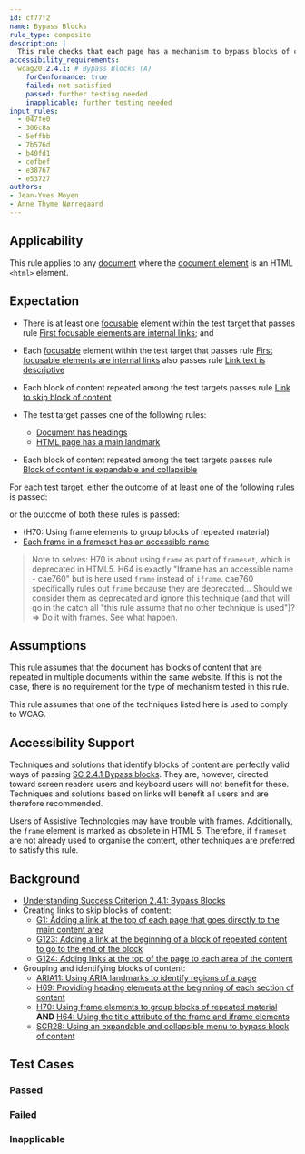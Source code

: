 ```yaml
---
id: cf77f2
name: Bypass Blocks
rule_type: composite
description: |
  This rule checks that each page has a mechanism to bypass blocks of content.
accessibility_requirements:
  wcag20:2.4.1: # Bypass Blocks (A)
    forConformance: true
    failed: not satisfied
    passed: further testing needed
    inapplicable: further testing needed
input_rules:
  - 047fe0
  - 306c8a
  - 5effbb
  - 7b576d
  - b40fd1
  - cefbef
  - e38767
  - e53727
authors:
- Jean-Yves Moyen
- Anne Thyme Nørregaard
---
```


## Applicability

This rule applies to any [document](#https://www.w3.org/TR/dom/#concept-document) where the [document element](#https://www.w3.org/TR/dom/#document-element) is an HTML `<html>` element.

## Expectation

- There is at least one [focusable](#focusable) element within the test target that passes rule [First focusable elements are internal links](https://act-rules.github.io/rules/e53727); and
- Each [focusable](#focusable) element within the test target that passes rule [First focusable elements are internal links](https://act-rules.github.io/rules/e53727) also passes rule [Link text is descriptive](https://act-rules.github.io/rules/5effbb)

- Each block of content repeated among the test targets passes rule [Link to skip block of content](https://act-rules.github.io/rules/7b576d)

- The test target passes one of the following rules:
  - [Document has headings](https://act-rules.github.io/rules/047fe0)
  - [HTML page has a main landmark](https://act-rules.github.io/rules/b40fd1)

- Each block of content repeated among the test targets passes rule [Block of content is expandable and collapsible](https://act-rules.github.io/rules/cefbef)



For each test target, either the outcome of at least one of the following rules is passed:

or the outcome of both these rules is passed:
- (H70: Using frame elements to group blocks of repeated material)
- [Each frame in a frameset has an accessible name](https://act-rules.github.io/rules/306c8a)

> Note to selves: H70 is about using `frame` as part of `frameset`, which is deprecated in HTML5. H64 is exactly "Iframe has an accessible name - cae760" but is here used `frame` instead of `iframe`. cae760 specifically rules out `frame` because they are deprecated… Should we consider them as deprecated and ignore this technique (and that will go in the catch all "this rule assume that no other technique is used")?
=> Do it with frames. See what happen.

## Assumptions

This rule assumes that the document has blocks of content that are repeated in multiple documents within the same website. If this is not the case, there is no requirement for the type of mechanism tested in this rule.

This rule assumes that one of the techniques listed here is used to comply to WCAG.

## Accessibility Support

Techniques and solutions that identify blocks of content are perfectly valid ways of passing [SC 2.4.1 Bypass blocks](https://www.w3.org/WAI/WCAG21/Understanding/bypass-blocks.html). They are, however, directed toward screen readers users and keyboard users will not benefit for these. Techniques and solutions based on links will benefit all users and are therefore recommended. 

Users of Assistive Technologies may have trouble with frames. Additionally, the `frame` element is marked as obsolete in HTML 5. Therefore, if `frameset` are not already used to organise the content, other techniques are preferred to satisfy this rule.

## Background
- [Understanding Success Criterion 2.4.1: Bypass Blocks](https://www.w3.org/WAI/WCAG21/Understanding/bypass-blocks.html)
- Creating links to skip blocks of content:
  - [G1: Adding a link at the top of each page that goes directly to the main content area](https://www.w3.org/WAI/WCAG21/Techniques/general/G1)
  - [G123: Adding a link at the beginning of a block of repeated content to go to the end of the block](https://www.w3.org/WAI/WCAG21/Techniques/general/G123)
  - [G124: Adding links at the top of the page to each area of the content](https://www.w3.org/WAI/WCAG21/Techniques/general/G124)
- Grouping and identifying blocks of content:
  - [ARIA11: Using ARIA landmarks to identify regions of a page](https://www.w3.org/WAI/WCAG21/Techniques/aria/ARIA11)
  - [H69: Providing heading elements at the beginning of each section of content](https://www.w3.org/WAI/WCAG21/Techniques/html/H69)
  - [H70: Using frame elements to group blocks of repeated material](https://www.w3.org/WAI/WCAG21/Techniques/html/H70) **AND** [H64: Using the title attribute of the frame and iframe elements](https://www.w3.org/WAI/WCAG21/Techniques/html/H64)
  - [SCR28: Using an expandable and collapsible menu to bypass block of content](https://www.w3.org/WAI/WCAG21/Techniques/client-side-script/SCR28)

## Test Cases

### Passed

### Failed

### Inapplicable
